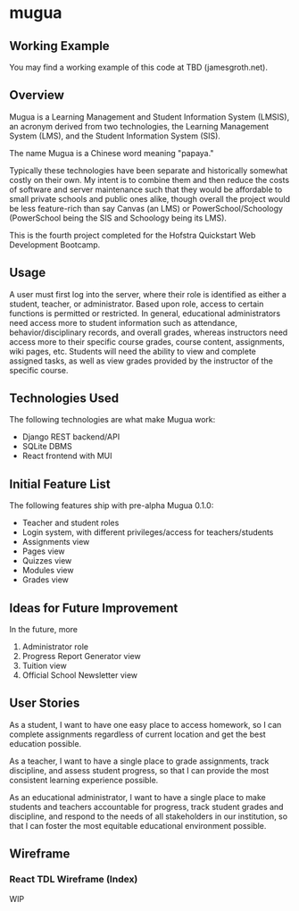 # mugua

## Working Example

You may find a working example of this code at TBD (jamesgroth.net).

## Overview

Mugua is a Learning Management and Student Information System (LMSIS), an acronym derived from two technologies, the Learning Management System (LMS), and the Student Information System (SIS).

The name Mugua is a Chinese word meaning "papaya."

Typically these technologies have been separate and historically somewhat costly on their own. My intent is to combine them and then reduce the costs of software and server maintenance such that they would be affordable to small private schools and public ones alike, though overall the project would be less feature-rich than say Canvas (an LMS) or PowerSchool/Schoology (PowerSchool being the SIS and Schoology being its LMS).

This is the fourth project completed for the Hofstra Quickstart Web Development Bootcamp.

## Usage

A user must first log into the server, where their role is identified as either a student, teacher, or administrator. Based upon role, access to certain functions is permitted or restricted. In general, educational administrators need access more to student information such as attendance, behavior/disciplinary records, and overall grades, whereas instructors need access more to their specific course grades, course content, assignments, wiki pages, etc. Students will need the ability to view and complete assigned tasks, as well as view grades provided by the instructor of the specific course.

## Technologies Used

The following technologies are what make Mugua work:

* Django REST backend/API
* SQLite DBMS
* React frontend with MUI

## Initial Feature List

The following features ship with pre-alpha Mugua 0.1.0:

* Teacher and student roles
* Login system, with different privileges/access for teachers/students
* Assignments view
* Pages view
* Quizzes view
* Modules view
* Grades view

## Ideas for Future Improvement

In the future, more 

1. Administrator role
1. Progress Report Generator view
1. Tuition view
1. Official School Newsletter view

## User Stories

As a student, I want to have one easy place to access homework, so I can complete assignments regardless of current location and get the best education possible.

As a teacher, I want to have a single place to grade assignments, track discipline, and assess student progress, so that I can provide the most consistent learning experience possible.

As an educational administrator, I want to have a single place to make students and teachers accountable for progress, track student grades and discipline, and respond to the needs of all stakeholders in our institution, so that I can foster the most equitable educational environment possible.

## Wireframe

### React TDL Wireframe (Index)
WIP
